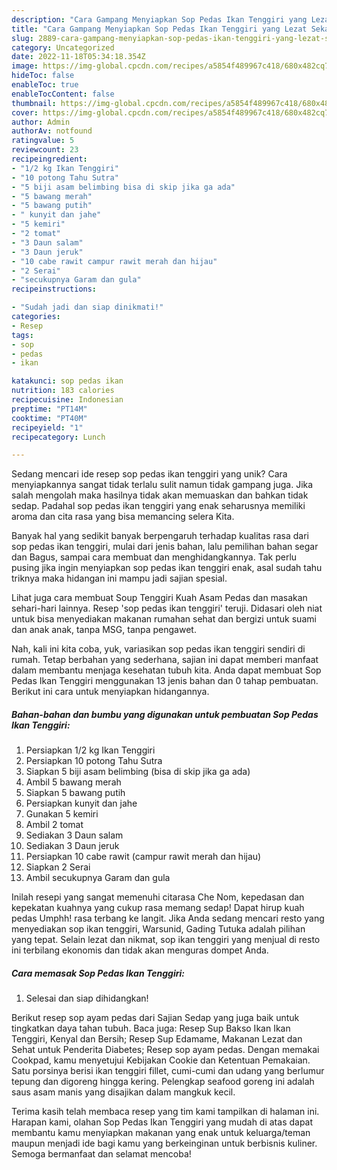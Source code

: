 ```yaml
---
description: "Cara Gampang Menyiapkan Sop Pedas Ikan Tenggiri yang Lezat Sekali"
title: "Cara Gampang Menyiapkan Sop Pedas Ikan Tenggiri yang Lezat Sekali"
slug: 2889-cara-gampang-menyiapkan-sop-pedas-ikan-tenggiri-yang-lezat-sekali
category: Uncategorized
date: 2022-11-18T05:34:18.354Z
image: https://img-global.cpcdn.com/recipes/a5854f489967c418/680x482cq70/sop-pedas-ikan-tenggiri-foto-resep-utama.jpg
hideToc: false
enableToc: true
enableTocContent: false
thumbnail: https://img-global.cpcdn.com/recipes/a5854f489967c418/680x482cq70/sop-pedas-ikan-tenggiri-foto-resep-utama.jpg
cover: https://img-global.cpcdn.com/recipes/a5854f489967c418/680x482cq70/sop-pedas-ikan-tenggiri-foto-resep-utama.jpg
author: Admin
authorAv: notfound
ratingvalue: 5
reviewcount: 23
recipeingredient:
- "1/2 kg Ikan Tenggiri"
- "10 potong Tahu Sutra"
- "5 biji asam belimbing bisa di skip jika ga ada"
- "5 bawang merah"
- "5 bawang putih"
- " kunyit dan jahe"
- "5 kemiri"
- "2 tomat"
- "3 Daun salam"
- "3 Daun jeruk"
- "10 cabe rawit campur rawit merah dan hijau"
- "2 Serai"
- "secukupnya Garam dan gula"
recipeinstructions:

- "Sudah jadi dan siap dinikmati!"
categories:
- Resep
tags:
- sop
- pedas
- ikan

katakunci: sop pedas ikan 
nutrition: 183 calories
recipecuisine: Indonesian
preptime: "PT14M"
cooktime: "PT40M"
recipeyield: "1"
recipecategory: Lunch

---
```





Sedang mencari ide resep sop pedas ikan tenggiri yang unik? Cara menyiapkannya sangat tidak terlalu sulit namun tidak gampang juga. Jika salah mengolah maka hasilnya tidak akan memuaskan dan bahkan tidak sedap. Padahal sop pedas ikan tenggiri yang enak seharusnya memiliki aroma dan cita rasa yang bisa memancing selera Kita.





Banyak hal yang sedikit banyak berpengaruh terhadap kualitas rasa dari sop pedas ikan tenggiri, mulai dari jenis bahan, lalu pemilihan bahan segar dan Bagus, sampai cara membuat dan menghidangkannya. Tak perlu pusing jika ingin menyiapkan sop pedas ikan tenggiri enak,      asal sudah tahu triknya maka hidangan ini mampu jadi sajian spesial.














Lihat juga cara membuat Soup Tenggiri Kuah Asam Pedas dan masakan sehari-hari lainnya. Resep &#39;sop pedas ikan tenggiri&#39; teruji. Didasari oleh niat untuk bisa menyediakan makanan rumahan sehat dan bergizi untuk suami dan anak anak, tanpa MSG, tanpa pengawet.






Nah, kali ini kita coba, yuk, variasikan sop pedas ikan tenggiri sendiri di rumah. Tetap berbahan yang sederhana, sajian ini dapat memberi manfaat dalam membantu menjaga kesehatan tubuh kita. Anda dapat membuat Sop Pedas Ikan Tenggiri menggunakan 13 jenis bahan dan 0 tahap pembuatan. Berikut ini cara untuk menyiapkan hidangannya.

<!--inarticleads1-->

##### Bahan-bahan dan bumbu yang digunakan untuk pembuatan Sop Pedas Ikan Tenggiri:

1. Persiapkan 1/2 kg Ikan Tenggiri
1. Persiapkan 10 potong Tahu Sutra
1. Siapkan 5 biji asam belimbing (bisa di skip jika ga ada)
1. Ambil 5 bawang merah
1. Siapkan 5 bawang putih
1. Persiapkan  kunyit dan jahe
1. Gunakan 5 kemiri
1. Ambil 2 tomat
1. Sediakan 3 Daun salam
1. Sediakan 3 Daun jeruk
1. Persiapkan 10 cabe rawit (campur rawit merah dan hijau)
1. Siapkan 2 Serai
1. Ambil secukupnya Garam dan gula


Inilah resepi yang sangat memenuhi citarasa Che Nom, kepedasan dan kepekatan kuahnya yang cukup rasa memang sedap! Dapat hirup kuah pedas Umphh! rasa terbang ke langit. Jika Anda sedang mencari resto yang menyediakan sop ikan tenggiri, Warsunid, Gading Tutuka adalah pilihan yang tepat. Selain lezat dan nikmat, sop ikan tenggiri yang menjual di resto ini terbilang ekonomis dan tidak akan menguras dompet Anda. 

<!--inarticleads2-->

##### Cara memasak Sop Pedas Ikan Tenggiri:


1. Selesai dan siap dihidangkan!

Berikut resep sop ayam pedas dari Sajian Sedap yang juga baik untuk tingkatkan daya tahan tubuh. Baca juga: Resep Sup Bakso Ikan Ikan Tenggiri, Kenyal dan Bersih; Resep Sup Edamame, Makanan Lezat dan Sehat untuk Penderita Diabetes; Resep sop ayam pedas. Dengan memakai Cookpad, kamu menyetujui Kebijakan Cookie dan Ketentuan Pemakaian. Satu porsinya berisi ikan tenggiri fillet, cumi-cumi dan udang yang berlumur tepung dan digoreng hingga kering. Pelengkap seafood goreng ini adalah saus asam manis yang disajikan dalam mangkuk kecil. 

Terima kasih telah membaca resep yang tim kami tampilkan di halaman ini. Harapan kami, olahan Sop Pedas Ikan Tenggiri yang mudah di atas dapat membantu kamu menyiapkan makanan yang enak untuk keluarga/teman maupun menjadi ide bagi kamu yang berkeinginan untuk berbisnis kuliner. Semoga bermanfaat dan selamat mencoba!
